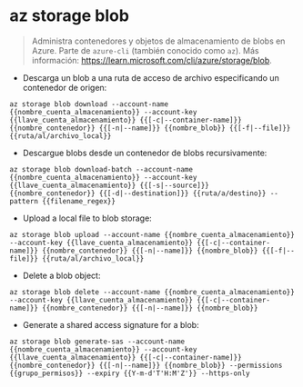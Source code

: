 # az storage blob

> Administra contenedores y objetos de almacenamiento de blobs en Azure.
> Parte de `azure-cli` (también conocido como `az`).
> Más información: <https://learn.microsoft.com/cli/azure/storage/blob>.

- Descarga un blob a una ruta de acceso de archivo especificando un contenedor de origen:

`az storage blob download --account-name {{nombre_cuenta_almacenamiento}} --account-key {{llave_cuenta_almacenamiento}} {{[-c|--container-name]}} {{nombre_contenedor}} {{[-n|--name]}} {{nombre_blob}} {{[-f|--file]}} {{ruta/al/archivo_local}}`

- Descargue blobs desde un contenedor de blobs recursivamente:

`az storage blob download-batch --account-name {{nombre_cuenta_almacenamiento}} --account-key {{llave_cuenta_almacenamiento}} {{[-s|--source]}} {{nombre_contenedor}} {{[-d|--destination]}} {{ruta/a/destino}} --pattern {{filename_regex}}`

- Upload a local file to blob storage:

`az storage blob upload --account-name {{nombre_cuenta_almacenamiento}} --account-key {{llave_cuenta_almacenamiento}} {{[-c|--container-name]}} {{nombre_contenedor}} {{[-n|--name]}} {{nombre_blob}} {{[-f|--file]}} {{ruta/al/archivo_local}}`

- Delete a blob object:

`az storage blob delete --account-name {{nombre_cuenta_almacenamiento}} --account-key {{llave_cuenta_almacenamiento}} {{[-c|--container-name]}} {{nombre_contenedor}} {{[-n|--name]}} {{nombre_blob}}`

- Generate a shared access signature for a blob:

`az storage blob generate-sas --account-name {{nombre_cuenta_almacenamiento}} --account-key {{llave_cuenta_almacenamiento}} {{[-c|--container-name]}} {{nombre_contenedor}} {{[-n|--name]}} {{nombre_blob}} --permissions {{grupo_permisos}} --expiry {{Y-m-d'T'H:M'Z'}} --https-only`
